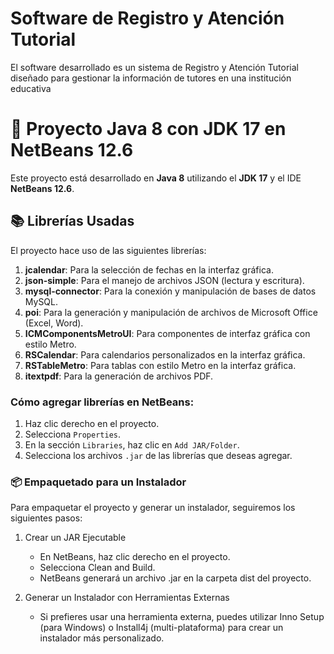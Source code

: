 # Software de Registro y Atención Tutorial

El software desarrollado es un sistema de Registro y Atención Tutorial diseñado para gestionar la información de tutores en una institución educativa

# 🚀 Proyecto Java 8 con JDK 17 en NetBeans 12.6

Este proyecto está desarrollado en **Java 8** utilizando el **JDK 17** y el IDE **NetBeans 12.6**.

## 📚 Librerías Usadas

El proyecto hace uso de las siguientes librerías:

1. **jcalendar**: Para la selección de fechas en la interfaz gráfica.
2. **json-simple**: Para el manejo de archivos JSON (lectura y escritura).
3. **mysql-connector**: Para la conexión y manipulación de bases de datos MySQL.
4. **poi**: Para la generación y manipulación de archivos de Microsoft Office (Excel, Word).
5. **ICMComponentsMetroUI**: Para componentes de interfaz gráfica con estilo Metro.
6. **RSCalendar**: Para calendarios personalizados en la interfaz gráfica.
7. **RSTableMetro**: Para tablas con estilo Metro en la interfaz gráfica.
8. **itextpdf**: Para la generación de archivos PDF.

### Cómo agregar librerías en NetBeans:

1. Haz clic derecho en el proyecto.
2. Selecciona `Properties`.
3. En la sección `Libraries`, haz clic en `Add JAR/Folder`.
4. Selecciona los archivos `.jar` de las librerías que deseas agregar.

### 📦 Empaquetado para un Instalador
Para empaquetar el proyecto y generar un instalador, seguiremos los siguientes pasos:

1. Crear un JAR Ejecutable
   - En NetBeans, haz clic derecho en el proyecto.
   - Selecciona Clean and Build.
   - NetBeans generará un archivo .jar en la carpeta dist del proyecto.

2. Generar un Instalador con Herramientas Externas
   - Si prefieres usar una herramienta externa, puedes utilizar Inno Setup (para Windows) o Install4j (multi-plataforma) para crear un instalador más personalizado.

